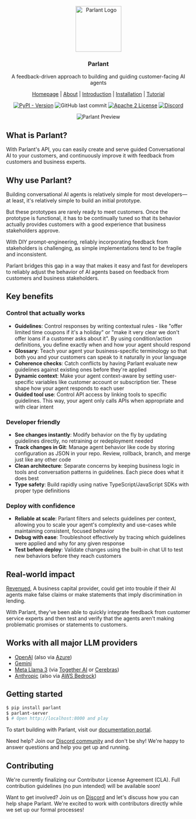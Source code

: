 
<div align="center">
<img alt="Parlant Logo" src="https://github.com/emcie-co/parlant/blob/70757094103f6cc50e311edaeb0729e960fbcb56/logo.png" width="125" />
  <h3>Parlant</h3>
  <p>A feedback-driven approach to building and guiding customer-facing AI agents</p>
  <p>
    <a href="https://www.parlant.io/" target="_blank">Homepage</a> |
    <a href="https://www.parlant.io/docs/about" target="_blank">About</a> |
    <a href="https://www.parlant.io/docs/introduction" target="_blank">Introduction</a> |
    <a href="https://www.parlant.io/docs/quickstart/installation" target="_blank">Installation</a> |
    <a href="https://www.parlant.io/docs/quickstart/tutorial" target="_blank">Tutorial</a>
  </p>
  <p>
    <a href="https://pypi.org/project/parlant/" alt="Parlant on PyPi"><img alt="PyPI - Version" src="https://img.shields.io/pypi/v/parlant"></a>
    <img alt="GitHub last commit" src="https://img.shields.io/github/last-commit/emcie-co/parlant">
    <a href="https://opensource.org/licenses/Apache-2.0"><img alt="Apache 2 License" src="https://img.shields.io/badge/license-Apache%202.0-blue.svg" /></a>
    <a href="https://discord.gg/QXKvkqph"><img alt="Discord" src="https://img.shields.io/discord/1312378700993663007?style=flat&logo=discord&logoColor=white&label=discord">
</a>
  </p>
  <img alt="Parlant Preview" src="https://github.com/emcie-co/parlant/blob/02c0e11116e03f3622077436ce9d61811bceb519/preview.gif" />
</div>

## What is Parlant?
With Parlant's API, you can easily create and serve guided Conversational AI to your customers, and continuously improve it with feedback from customers and business experts.

## Why use Parlant?
Building conversational AI agents is relatively simple for most developers—at least, it's relatively simple to build an initial prototype.

But these prototypes are rarely ready to meet customers. Once the prototype is functional, it has to be continually tuned so that its behavior actually provides customers with a good experience that business stakeholders approve.

With DIY prompt-engineering, reliably incorporating feedback from stakeholders is challenging, as simple implementations tend to be fragile and inconsistent.

Parlant bridges this gap in a way that makes it easy and fast for developers to reliably adjust the behavior of AI agents based on feedback from customers and business stakeholders.

## Key benefits

### Control that actually works
* **Guidelines**: Control responses by writing contextual rules - like "offer limited time coupons if it's a holiday" or "make it very clear we don't offer loans if a customer asks about it". By using condition/action definitions, you define exactly when and how your agent should respond
* **Glossary**: Teach your agent your business-specific terminology so that both you and your customers can speak to it naturally in your language
* **Coherence checks**: Catch conflicts by having Parlant evaluate new guidelines against existing ones before they're applied
* **Dynamic context**: Make your agent context-aware by setting user-specific variables like customer account or subscription tier. These shape how your agent responds to each user
* **Guided tool use**: Control API access by linking tools to specific guidelines. This way, your agent only calls APIs when appropriate and with clear intent

### Developer friendly
* **See changes instantly**: Modify behavior on the fly by updating guidelines directly, no retraining or redeployment needed
* **Track changes in Git**: Manage agent behavior like code by storing configuration as JSON in your repo. Review, rollback, branch, and merge just like any other code
* **Clean architecture**: Separate concerns by keeping business logic in tools and conversation patterns in guidelines. Each piece does what it does best
* **Type safety**: Build rapidly using native TypeScript/JavaScript SDKs with proper type definitions

### Deploy with confidence
* **Reliable at scale**: Parlant filters and selects guidelines per context, allowing you to scale your agent's complexity and use-cases while maintaining consistent, focused behavior
* **Debug with ease**: Troubleshoot effectively by tracing which guidelines were applied and why for any given response
* **Test before deploy**: Validate changes using the built-in chat UI to test new behaviors before they reach customers

## Real-world impact

[Revenued](https://www.revenued.com), A business capital provider, could get into trouble if their AI agents make false claims or make statements that imply discrimination in lending.

With Parlant, they've been able to quickly integrate feedback from customer service experts and then test and verify that the agents aren't making problematic promises or statements to customers.

## Works with all major LLM providers
- [OpenAI](https://platform.openai.com/docs/overview) (also via [Azure](https://learn.microsoft.com/en-us/azure/ai-services/openai/))
- [Gemini](https://ai.google.dev/)
- [Meta Llama 3](https://www.llama.com/) (via [Together AI](https://www.together.ai/) or [Cerebras](https://cerebras.ai/))
- [Anthropic](https://www.anthropic.com/api) (also via [AWS Bedrock](https://aws.amazon.com/bedrock/))

## Getting started
```bash
$ pip install parlant
$ parlant-server
$ # Open http://localhost:8000 and play
```

To start building with Parlant, visit our [documentation portal](https://parlant.io/quickstart/installation).

Need help? Join our [Discord community](https://discord.gg/QXKvkqph) and don't be shy! We're happy to answer questions and help you get up and running.

## Contributing
We're currently finalizing our Contributor License Agreement (CLA). Full contribution guidelines (no pun intended) will be available soon! 

Want to get involved? Join us on [Discord](https://discord.gg/QXKvkqph) and let's discuss how you can help shape Parlant. We're excited to work with contributors directly while we set up our formal processes!
